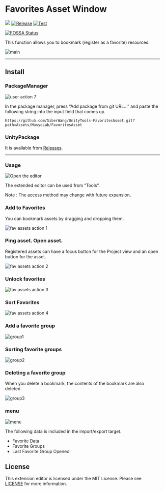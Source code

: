 ﻿# Favorites Asset Window

[![](https://img.shields.io/badge/Licenses-MIT-brightgreen)](https://github.com/MasyoLab/UnityTools-FavoritesAsset/blob/master/LICENSE.md)
[![Release](https://github.com/MasyoLab/UnityTools-FavoritesAsset/actions/workflows/release.yml/badge.svg)](https://github.com/MasyoLab/UnityTools-FavoritesAsset/actions/workflows/release.yml)
[![Test](https://github.com/MasyoLab/UnityTools-FavoritesAsset/actions/workflows/test.yml/badge.svg)](https://github.com/MasyoLab/UnityTools-FavoritesAsset/actions/workflows/test.yml)

[![FOSSA Status](https://app.fossa.com/api/projects/git%2Bgithub.com%2FMasyoLab%2FUnityTools-FavoritesAsset.svg?type=shield)](https://app.fossa.com/projects/git%2Bgithub.com%2FMasyoLab%2FUnityTools-FavoritesAsset?ref=badge_shield)

This function allows you to bookmark (register as a favorite) resources.

![main](https://user-images.githubusercontent.com/20793765/129486046-a0e18e0d-a60f-4532-a188-be63b02f8781.png)

----

Install
-------
### PackageManager

![user action 7](https://user-images.githubusercontent.com/20793765/123511981-bb09a080-d6bf-11eb-8a15-68bad60e0278.png)

In the package manager, press “Add package from git URL...” and paste the following string into the input field that comes up.

```
https://github.com/SiberWang/UnityTools-FavoritesAsset.git?path=Assets/MasyoLab/FavoritesAsset
```

### UnityPackage
It is available from [Releases](https://github.com/MasyoLab/UnityTools-FavoritesAsset/releases).

----

### Usage
![Open the editor](https://user-images.githubusercontent.com/20793765/126061572-bb8e0619-52fa-4560-b5b7-50f51db3e675.png)

The extended editor can be used from “Tools”.

Note : The access method may change with future expansion.

### Add to Favorites
You can bookmark assets by dragging and dropping them.

![fav assets action 1](https://user-images.githubusercontent.com/20793765/129484724-dda7322e-3049-4762-996c-79ea88906584.gif)

### Ping asset. Open asset.
Registered assets can have a focus button for the Project view and an open button for the asset.

![fav assets action 2](https://user-images.githubusercontent.com/20793765/128969150-67e8dfe0-786b-457c-bcd1-4b40dc0bcc1d.gif)

### Unlock favorites
![fav assets action 3](https://user-images.githubusercontent.com/20793765/129485099-4ff09124-6fce-4e92-b19b-4126705b7295.gif)

### Sort Favorites
![fav assets action 4](https://user-images.githubusercontent.com/20793765/129485130-48589e20-bcfd-4566-9fb1-8129edb0fbc5.gif)

### Add a favorite group
![group1](https://user-images.githubusercontent.com/20793765/129485493-c3330196-2e44-49e8-90ca-e27f73f7a7da.gif)

### Sorting favorite groups
![group2](https://user-images.githubusercontent.com/20793765/129485503-44fa42e1-ed14-49cb-8e88-71eb6a986da1.gif)

### Deleting a favorite group
When you delete a bookmark, the contents of the bookmark are also deleted.

![group3](https://user-images.githubusercontent.com/20793765/129485516-11db3948-205c-4e42-a047-d254f96d1bba.gif)

### menu
![menu](https://user-images.githubusercontent.com/20793765/129485564-7c825a2e-f8b0-4cba-9bbd-a18b1411ef49.png)

The following data is included in the import/export target.
- Favorite Data
- Favorite Groups
- Last Favorite Group Opened

License
-------

This extension editor is licensed under the MIT License. Please see [LICENSE](https://github.com/MasyoLab/UnityTools-FavoritesAsset/blob/master/LICENSE.md) for more information.

